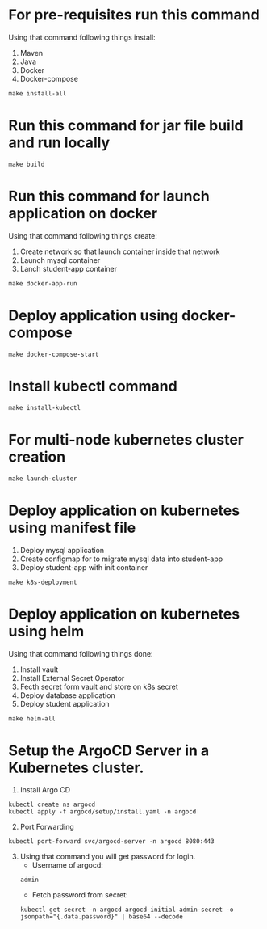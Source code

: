 # For pre-requisites run this command
  Using that command following things install:
  
  1) Maven
  2) Java
  3) Docker
  4) Docker-compose
```
make install-all
```
# Run this command for jar file build and run locally
 ```
 make build
 ```
# Run this command for launch application on docker
  Using that command following things create:
  1) Create network so that launch container inside that network
  2) Launch mysql container
  3) Lanch student-app container
  ```
  make docker-app-run
  ```
# Deploy application using docker-compose
  ```
  make docker-compose-start
  ```
# Install kubectl command
  ```
  make install-kubectl
  ```
# For multi-node kubernetes cluster creation
  ``` 
  make launch-cluster
  ```
# Deploy application on kubernetes using manifest file
  1) Deploy mysql application
  2) Create configmap for to migrate mysql data into student-app
  3) Deploy student-app with init container
  ```
  make k8s-deployment
  ```
# Deploy application on kubernetes using helm
  Using that command following things done:
  1) Install vault
  2) Install External Secret Operator
  3) Fecth secret form vault and store on k8s secret
  4) Deploy database application
  5) Deploy student application
  ```
  make helm-all
  ```
# Setup the ArgoCD Server in a Kubernetes cluster.
  1) Install Argo CD
  ```
  kubectl create ns argocd
  kubectl apply -f argocd/setup/install.yaml -n argocd
  ```
  2) Port Forwarding
  ```
  kubectl port-forward svc/argocd-server -n argocd 8080:443
  ```
  3) Using that command you will get password for login.
     - Username of argocd:
     ```
     admin
     ```
     - Fetch password from secret:
     ```
     kubectl get secret -n argocd argocd-initial-admin-secret -o jsonpath="{.data.password}" | base64 --decode
     ```


